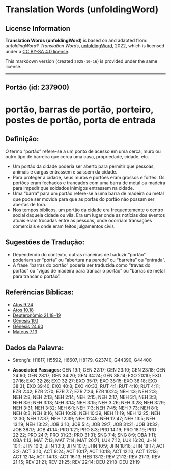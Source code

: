# Translation Words (unfoldingWord)

## License Information

**Translation Words (unfoldingWord)** is based on and adapted from: _unfoldingWord® Translation Words_, [unfoldingWord](https://unfoldingword.org/utw), 2022, which is licensed under a [CC BY-SA 4.0 license](https://creativecommons.org/licenses/by-sa/4.0/legalcode.en).

This markdown version (created `2025-10-16`) is provided under the same license.



--------------------------------

## Portão (id: 237900)

portão, barras de portão, porteiro, postes de portão, porta de entrada
======================================================================

Definição:
----------

O termo “portão” refere\-se a um ponto de acesso em uma cerca, muro ou outro tipo de barreira que cerca uma casa, propriedade, cidade, etc.

* Um portão da cidade poderia ser aberto para permitir que pessoas, animais e cargas entrassem e saíssem da cidade.
* Para proteger a cidade, seus muros e portões eram grossos e fortes. Os portões eram fechados e trancados com uma barra de metal ou madeira para impedir que soldados inimigos entrassem na cidade.
* Uma “barra” para um portão refere\-se a uma barra de madeira ou metal que pode ser movida para que as portas do portão não possam ser abertas de fora.
* Nos tempos bíblicos, um portão da cidade era frequentemente o centro social daquela cidade ou vila. Era um lugar onde as notícias dos eventos atuais eram trocadas entre as pessoas, onde ocorriam transações comerciais e onde eram feitos julgamentos civis.

Sugestões de Tradução:
----------------------

* Dependendo do contexto, outras maneiras de traduzir “portão” poderiam ser “porta” ou “abertura na parede” ou “barreira” ou “entrada”.
* A frase “barras do portão” poderia ser traduzida como “travas do portão” ou “vigas de madeira para trancar o portão” ou “barras de metal para trancar o portão”.

Referências Bíblicas:
---------------------

* [Atos 9\.24](https://ref.ly/Acts9:24)
* [Atos 10\.18](https://ref.ly/Acts10:18)
* [Deuteronômio 21\.18–19](https://ref.ly/Deut21:18-Deut21:19)
* [Gênesis 19\.1](https://ref.ly/Gen19:1)
* [Gênesis 24\.60](https://ref.ly/Gen24:60)
* [Mateus 7\.13](https://ref.ly/Matt7:13)

Dados da Palavra:
-----------------

* Strong’s: H1817, H5592, H6607, H8179, G23740, G44390, G44400

* **Associated Passages:** GEN 19:1; GEN 22:17; GEN 23:10; GEN 23:18; GEN 24:60; GEN 28:17; GEN 34:20; GEN 34:24; GEN 38:14; EXO 20:10; EXO 27:16; EXO 32:26; EXO 32:27; EXO 35:17; EXO 38:15; EXO 38:18; EXO 38:31; EXO 39:40; EXO 40:8; EXO 40:33; RUT 4:1; RUT 4:10; RUT 4:11; EZR 2:42; EZR 2:70; EZR 7:7; EZR 7:24; EZR 10:24; NEH 1:3; NEH 2:3; NEH 2:8; NEH 2:13; NEH 2:14; NEH 2:15; NEH 2:17; NEH 3:1; NEH 3:3; NEH 3:6; NEH 3:13; NEH 3:14; NEH 3:15; NEH 3:26; NEH 3:28; NEH 3:29; NEH 3:31; NEH 3:32; NEH 6:1; NEH 7:3; NEH 7:45; NEH 7:73; NEH 8:1; NEH 8:3; NEH 8:16; NEH 10:28; NEH 10:39; NEH 11:19; NEH 12:25; NEH 12:30; NEH 12:37; NEH 12:39; NEH 12:45; NEH 12:47; NEH 13:5; NEH 13:19; NEH 13:22; JOB 3:10; JOB 5:4; JOB 29:7; JOB 31:21; JOB 31:32; JOB 38:17; JOB 41:14; PRO 1:21; PRO 8:3; PRO 14:19; PRO 18:19; PRO 22:22; PRO 24:7; PRO 31:23; PRO 31:31; SNG 7:4; SNG 8:9; OBA 1:11; OBA 1:13; MAT 7:13; MAT 7:14; MAT 26:71; LUK 7:12; LUK 16:20; JHN 10:1; JHN 10:2; JHN 10:3; JHN 10:7; JHN 10:9; JHN 18:16; JHN 18:17; ACT 3:2; ACT 3:10; ACT 9:24; ACT 10:17; ACT 10:18; ACT 12:10; ACT 12:13; ACT 12:14; ACT 14:13; ACT 16:13; HEB 13:12; REV 21:12; REV 21:13; REV 21:15; REV 21:21; REV 21:25; REV 22:14; DEU 21:18–DEU 21:19


